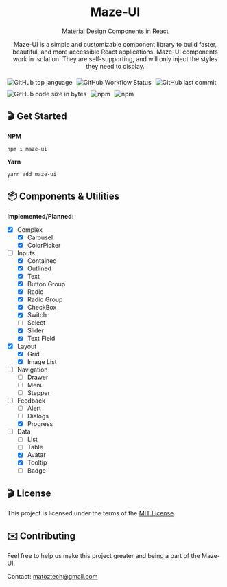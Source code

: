 <h1 align="center">Maze-UI</h1>

<p align="center">Material Design Components in React</p>

<p align="center">Maze-UI is a simple and customizable component library to build faster, beautiful, and more accessible React applications. Maze-UI components work in isolation. They are self-supporting, and will only inject the styles they need to display.</p>

<div style="display:flex;flex-wrap:wrap; gap:10px;margin:20px 0">
    <img alt="GitHub top language" src="https://img.shields.io/github/languages/top/matozz/maze"/>
    <img alt="GitHub Workflow Status" src="https://img.shields.io/github/workflow/status/matozz/maze/Node.js%20CI"/>
    <img alt="GitHub last commit" src="https://img.shields.io/github/last-commit/matozz/maze"/>
    <img alt="GitHub code size in bytes" src="https://img.shields.io/github/languages/code-size/matozz/maze"/>
    <img alt="npm" src="https://img.shields.io/npm/v/maze-ui"/>
    <img alt="npm" src="https://img.shields.io/npm/dm/maze-ui"/>
</div>

## 🎬 Get Started

**NPM**

```shell
npm i maze-ui
```

**Yarn**

```shell
yarn add maze-ui
```

## 📦 Components & Utilities

**Implemented/Planned:**

- [x] Complex
  - [x] Carousel
  - [x] ColorPicker
- [ ] Inputs
  - [x] Contained
  - [x] Outlined
  - [x] Text
  - [x] Button Group
  - [x] Radio
  - [x] Radio Group
  - [x] CheckBox
  - [x] Switch
  - [ ] Select
  - [x] Slider
  - [x] Text Field
- [x] Layout
  - [x] Grid
  - [x] Image List
- [ ] Navigation
  - [ ] Drawer
  - [ ] Menu
  - [ ] Stepper
- [ ] Feedback
  - [ ] Alert
  - [ ] Dialogs
  - [x] Progress
- [ ] Data
  - [ ] List
  - [ ] Table
  - [x] Avatar
  - [x] Tooltip
  - [ ] Badge

## 🎬 License

This project is licensed under the terms of the [MIT License](https://github.com/Matozz/maze/blob/master/LICENSE).

## ✉️ Contributing

Feel free to help us make this project greater and being a part of the Maze-UI.

Contact: matoztech@gmail.com
